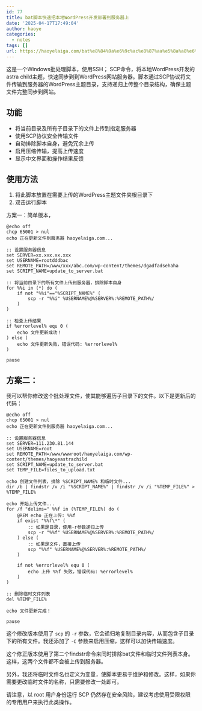 ```yaml
---
id: 77
title: bat脚本快速把本地WordPress开发部署到服务器上
date: '2025-04-17T17:49:04'
author: haoye
categories:
  - notes
tags: []
url: https://haoyelaiga.com/bat%e8%84%9a%e6%9c%ac%e8%87%aa%e5%8a%a8%e6%8a%8a%e6%9c%ac%e5%9c%b0markdown%e5%8f%91%e5%b8%83%e5%88%b0wordpress/
---
```


这是一个Windows批处理脚本，使用SSH； SCP命令，将本地WordPress开发的astra child主题，快速同步到到WordPress网站服务器。脚本通过SCP协议将文件传输到服务器的WordPress主题目录，支持递归上传整个目录结构，确保主题文件完整同步到网站。

## 功能

- 将当前目录及所有子目录下的文件上传到指定服务器
- 使用SCP协议安全传输文件
- 自动排除脚本自身，避免冗余上传
- 启用压缩传输，提高上传速度
- 显示中文界面和操作结果反馈

## 使用方法

1. 将此脚本放置在需要上传的WordPress主题文件夹根目录下
2. 双击运行脚本

方案一：简单版本，

```
@echo off
chcp 65001 > nul
echo 正在更新文件到服务器 haoyelaiga.com...

:: 设置服务器信息
set SERVER=xx.xxx.xx.xxx
set USERNAME=rootdddbac
set REMOTE_PATH=/www/xxx/abc.com/wp-content/themes/dgadfadsehaha
set SCRIPT_NAME=update_to_server.bat

:: 将当前目录下的所有文件上传到服务器，排除脚本自身
for %%i in (*) do (
    if not "%%i"=="%SCRIPT_NAME%" (        
        scp -r "%%i" %USERNAME%@%SERVER%:%REMOTE_PATH%/
    )
)

:: 检查上传结果
if %errorlevel% equ 0 (
    echo 文件更新成功！
) else (
    echo 文件更新失败，错误代码: %errorlevel%
)

pause
```

## 方案二：

我可以帮你修改这个批处理文件，使其能够遍历子目录下的文件。以下是更新后的代码：

```
@echo off
chcp 65001 > nul
echo 正在更新文件到服务器 haoyelaiga.com...

:: 设置服务器信息
set SERVER=111.230.81.144
set USERNAME=root
set REMOTE_PATH=/www/wwwroot/haoyelaiga.com/wp-content/themes/haoyeastrachild
set SCRIPT_NAME=update_to_server.bat
set TEMP_FILE=files_to_upload.txt

echo 创建文件列表，排除 %SCRIPT_NAME% 和临时文件...
dir /b | findstr /v /i "%SCRIPT_NAME%" | findstr /v /i "%TEMP_FILE%" > %TEMP_FILE%

echo 开始上传文件...
for /f "delims=" %%f in (%TEMP_FILE%) do (
    @REM echo 正在上传: %%f
    if exist "%%f\*" (
        :: 如果是目录，使用-r参数递归上传
        scp -r "%%f" %USERNAME%@%SERVER%:%REMOTE_PATH%/
    ) else (
        :: 如果是文件，直接上传
        scp "%%f" %USERNAME%@%SERVER%:%REMOTE_PATH%/
    )
    
    if not %errorlevel% equ 0 (
        echo 上传 %%f 失败，错误代码: %errorlevel%
    )
)

:: 删除临时文件列表
del %TEMP_FILE%

echo 文件更新完成！

pause
```

这个修改版本使用了 `scp` 的 `-r` 参数，它会递归地复制目录内容，从而包含子目录下的所有文件。我还添加了 `-C` 参数来启用压缩，这样可以加快传输速度。

这个修正版本使用了第二个findstr命令来同时排除bat文件和临时文件列表本身。这样，这两个文件都不会被上传到服务器。

另外，我还将临时文件名也定义为变量，使脚本更易于维护和修改。这样，如果你需要更改临时文件的名称，只需要修改一处即可。

请注意，以 root 用户身份运行 SCP 仍然存在安全风险，建议考虑使用受限权限的专用用户来执行此类操作。
